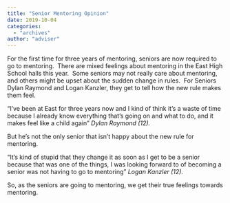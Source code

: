 ```yaml
---
title: "Senior Mentoring Opinion"
date: 2019-10-04
categories: 
  - "archives"
author: "adviser"
---
```


For the first time for three years of mentoring, seniors are now required to go to mentoring.  There are mixed feelings about mentoring in the East High School halls this year.  Some seniors may not really care about mentoring, and others might be upset about the sudden change in rules.  For Seniors Dylan Raymond and Logan Kanzler, they get to tell how the new rule makes them feel. 

“I’ve been at East for three years now and I kind of think it’s a waste of time because I already know everything that’s going on and what to do, and it makes feel like a child again” _Dylan Raymond_ _(12)._ 

But he’s not the only senior that isn’t happy about the new rule for mentoring. 

“It’s kind of stupid that they change it as soon as I get to be a senior because that was one of the things, I was looking forward to of becoming a senior was not having to go to mentoring” _Logan Kanzler_ _(12)._ 

So, as the seniors are going to mentoring, we get their true feelings towards mentoring.

